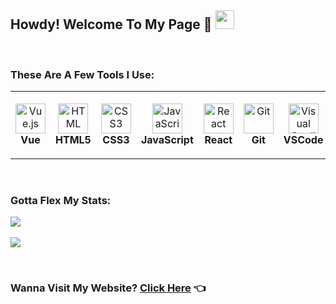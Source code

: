 
## Howdy! Welcome To My Page 🤠 <img src="https://raw.githubusercontent.com/MartinHeinz/MartinHeinz/master/wave.gif" width="30px">

 <br/>

 
### These Are A Few Tools I Use: 

<table>
  <tr>
    <td align="center" height="108" width="108">
      <img
        src="https://upload.wikimedia.org/wikipedia/commons/9/95/Vue.js_Logo_2.svg"
        width="48"
        height="48"
        alt="Vue.js"
      />
      <br /><strong>Vue</strong>
    </td>
    <td align="center" height="108" width="108">
      <img
        src="https://cdn.jsdelivr.net/gh/devicons/devicon/icons/html5/html5-plain.svg"
        width="48"
        height="48"
        alt="HTML"
      />
      <br /><strong>HTML5</strong>
    </td>
    <td align="center" height="108" width="108">
      <img
        src="https://cdn.jsdelivr.net/gh/devicons/devicon/icons/css3/css3-plain.svg"
        width="48"
        height="48"
        alt="CSS3"
      />
      <br /><strong>CSS3</strong>
    </td>
    <td align="center" height="108" width="108">
      <img
        src="https://cdn.jsdelivr.net/gh/devicons/devicon/icons/javascript/javascript-plain.svg"
        width="48"
        height="48"
        alt="JavaScript"
      />
      <br /><strong>JavaScript</strong>
    </td>
    <td align="center" height="108" width="108">
      <img
        src="https://cdn.jsdelivr.net/gh/devicons/devicon/icons/react/react-original.svg"
        width="48"
        height="48"
        alt="React"
      />
      <br /><strong>React</strong>
    </td>
        <td align="center" height="108" width="108">
      <img
        src="https://cdn.jsdelivr.net/gh/devicons/devicon/icons/git/git-original.svg"
        width="48"
        height="48"
        alt="Git"
      />
      <br /><strong>Git</strong>
    </td>
    </td>
        <td align="center" height="108" width="108">
      <img
        src="https://cdn.jsdelivr.net/gh/devicons/devicon/icons/vscode/vscode-plain.svg"
        width="48"
        height="48"
        alt="Visual Studio Code"
      />
      <br /><strong>VSCode</strong>
    </td>
  </table>
  
   <br/>
  
  
  ### Gotta Flex My Stats:
   <img
   src="https://github-readme-stats.vercel.app/api?username=Collin-W&show_icons=true&theme=radical"
  />
  </br>
   <br/>
  <img 
   src="https://github-readme-stats.vercel.app/api/top-langs/?username=Collin-W&theme=radical&layout=compact"
  />
  
  <br/>

###  Wanna Visit My Website? [Click Here](https://collinwhalen.com/) 👈


